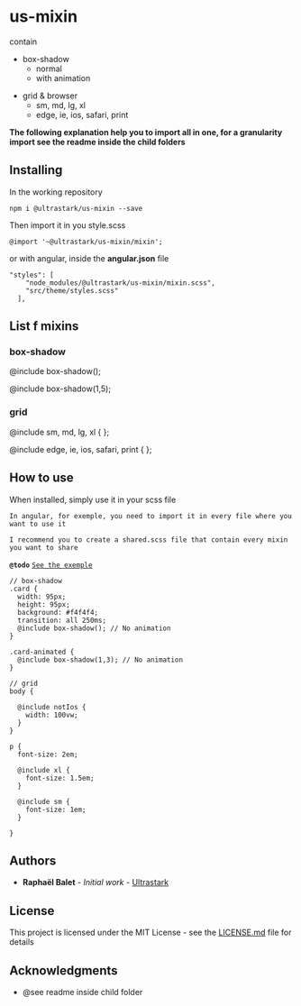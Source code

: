 # us-mixin

contain

- box-shadow
  - normal
  - with animation

* grid & browser
  - sm, md, lg, xl
  - edge, ie, ios, safari, print

**The following explanation help you to import all in one, for a granularity import see the readme inside the child folders**

## Installing

In the working repository

```
npm i @ultrastark/us-mixin --save
```

Then import it in you style.scss

```
@import '~@ultrastark/us-mixin/mixin';
```

or with angular, inside the **angular.json** file

```
"styles": [
    "node_modules/@ultrastark/us-mixin/mixin.scss",
    "src/theme/styles.scss"
  ],
```

## List f mixins

### box-shadow

@include box-shadow();

@include box-shadow(1,5);

### grid

@include sm, md, lg, xl { };

@include edge, ie, ios, safari, print { };

## How to use

When installed, simply use it in your scss file

`In angular, for exemple, you need to import it in every file where you want to use it`

`I recommend you to create a shared.scss file that contain every mixin you want to share`

**`@todo`** [`See the exemple`](https://github.com/rbalet/us-mixin)

```
// box-shadow
.card {
  width: 95px;
  height: 95px;
  background: #f4f4f4;
  transition: all 250ms;
  @include box-shadow(); // No animation
}

.card-animated {
  @include box-shadow(1,3); // No animation
}

// grid
body {

  @include notIos {
    width: 100vw;
  }
}

p {
  font-size: 2em;

  @include xl {
    font-size: 1.5em;
  }

  @include sm {
    font-size: 1em;
  }

}
```

## Authors

- **Raphaël Balet** - _Initial work_ - [Ultrastark](https://ultrastark.ch)

## License

This project is licensed under the MIT License - see the [LICENSE.md](LICENSE.md) file for details

## Acknowledgments

- @see readme inside child folder
